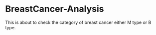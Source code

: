 # BreastCancer-Analysis
This is about to check the category of breast cancer either M type or B type.
